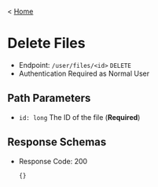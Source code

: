 < [Home](../../../BackendAPIs.md)
# Delete Files
- Endpoint: `/user/files/<id>` `DELETE`
- Authentication Required as Normal User
## Path Parameters
- `id: long` The ID of the file (**Required**)
## Response Schemas
- Response Code: 200
    ```
    {}
    ```